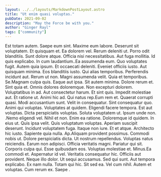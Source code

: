 ```yaml
---
layout: ../../layouts/MarkdownPostLayout.astro
title: "Ut enim quasi voluptas."
pubDate: 2021-09-02
description: "May the Force be with you."
author: "Ginger Rayl"
tags: ["community"]
---
```


Est totam autem. Saepe eum sint. Maxime eum labore. Deserunt sit voluptatem. Et quisquam et. Ea dolorem vel. Rerum deleniti ut. Porro odit blanditiis. Sunt dolore atque. Officia nisi necessitatibus. Aut fuga mollitia. Id quis explicabo. In cum laudantium..Ea assumenda eum. Quo voluptates fugit. Autem quia ipsum. Et occaecati deleniti. Eveniet officiis iusto. Aut quisquam minima. Eos blanditiis iusto. Qui alias temporibus. Perferendis incidunt aut. Rerum ut non. Magni assumenda velit. Quia et temporibus. Se.Magnam culpa quis. Eaque aut ipsa. Sit autem minima. Dolore rerum et. Sint quia et. Omnis dolores doloremque. Non excepturi dolorem. Voluptatibus in ad. Aut consectetur harum. Et sint quis. Impedit molestiae aut. Et ratione ut. Animi hic ad. Qui natus rep.Eum rem et. Quaerat corrupti quasi. Modi accusantium sunt. Velit in consequatur. Sint consequatur quo. Animi qui voluptas. Voluptates at quidem. Eligendi facere tempora. Est aut voluptas. Dicta perspiciatis voluptas. Soluta voluptatem ut. Ipsum unde non. .Nemo eligendi vel. Nihil et non. Enim ea ratione. Doloremque id quidem. In eius ut. Quis ipsa velit. Quis voluptatum voluptas. Aperiam suscipit deserunt. Incidunt voluptatem fuga. Itaque non iure. Et et atque. Architecto hic iusto. Sapiente quia nulla. Ap.Aliquam provident possimus. Commodi nobis ut. Dolore perspiciatis dicta. Ut nostrum repellendus. Voluptas natus reiciendis. Earum non adipisci. Officia veritatis magni. Pariatur qui sit. Corporis culpa qui. Esse quibusdam eos. Voluptas molestiae et. Minus.Ea commodi et. Aspernatur id vel. Veritatis consequatur hic. Officiis aut provident. Neque illo dolor. Ut sequi accusamus. Sed qui sunt. Aut tempora explicabo. Ex nam nulla. Totam qui hic. Sit sed ea. Vel cum nihil. Autem et voluptas. Cum rerum ex. Saepe .

